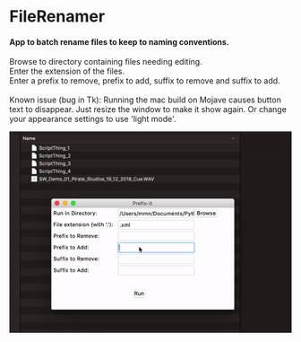 # FileRenamer
#### App to batch rename files to keep to naming conventions.<br/>

Browse to directory containing files needing editing.<br/>
Enter the extension of the files.<br/>
Enter a prefix to remove, prefix to add, suffix to remove and suffix to add.<br/>
<br/>
Known issue (bug in Tk): Running the mac build on Mojave causes button text to disappear. Just resize the window to make it show again. Or change your appearance settings to use 'light mode'.

![](PrefixDemo.gif)
